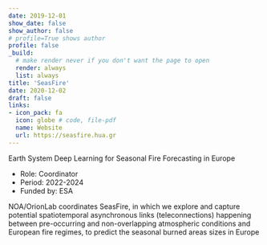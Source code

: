 ```yaml
---
date: 2019-12-01
show_date: false
show_author: false
# profile=True shows author
profile: false    
_build:
  # make render never if you don't want the page to open
  render: always
  list: always
title: 'SeasFire'
date: 2020-12-02
draft: false
links:
- icon_pack: fa
  icon: globe # code, file-pdf
  name: Website
  url: https://seasfire.hua.gr
---
```


Earth System Deep Learning for Seasonal Fire Forecasting in Europe

- Role:       Coordinator 
- Period:     2022-2024
- Funded by:  ESA

<!--more-->

NOA/OrionLab coordinates SeasFire, in which we explore and capture potential spatiotemporal asynchronous links (teleconnections) happening between pre-occurring and non-overlapping atmospheric conditions and European fire regimes, to predict the seasonal burned areas sizes in Europe